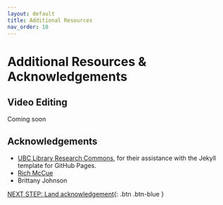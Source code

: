 ```yaml
---
layout: default
title: Additional Resources
nav_order: 10
---
```

# Additional Resources & Acknowledgements
## Video Editing 
Coming soon

## Acknowledgements

- [UBC Library Research Commons](https://github.com/ubc-library-rc/), for their assistance with the Jekyll template for GitHub Pages.
- [Rich McCue](https://richmccue.com/)
- Brittany Johnson

[NEXT STEP: Land acknowledgement](land-acknowledgement.html){: .btn .btn-blue }
